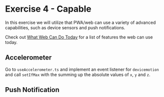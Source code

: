# Exercise 4 - Capable

In this exercise we will utilize that PWA/web can use a variety of advanced capabilities, 
such as device sensors and push notifications. 

Check out [What Web Can Do Today](https://whatwebcando.today/) for a list of features the web can use today.

## Accelerometer

Go to `useAccelerometer.ts` and implement an event listener for `devicemotion` 
and call `setIfMax` with the summing up the absolute values of `x`, `y` and `z`.

## Push Notification